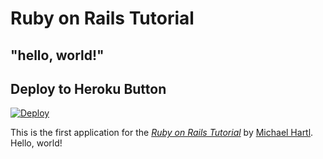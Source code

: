 # Ruby on Rails Tutorial

## "hello, world!"

## Deploy to Heroku Button
[![Deploy](https://www.herokucdn.com/deploy/button.svg)](https://heroku.com/deploy) 

This is the first application for the
[*Ruby on Rails Tutorial*](https://railstutorial.jp/)
by [Michael Hartl](http://www.michaelhartl.com/). Hello, world!